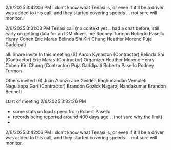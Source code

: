 2/6/2025 3:42:06 PM
I don't know what Tenasi is, or even if it'll be a driver. was added to this call, and they started covering speeds . . not sure will monitor.


2/6/2025 3:31:03 PM
Tenasi call (no context yet .. had a chat before; still early on getting data for an IDM driver.
me
Rodney Turmon
Roberto Pasello
Henry Cohen
Eric Maras
Belinda Shi
Kiri Chung
Heather Moreno
Puja Gaddipati

all:
Share invite
In this meeting (9)
Aaron Kynaston (Contractor)
Belinda Shi (Contractor)
Eric Maras (Contractor) Organizer
Heather Morenc
Henry Cohen
Kiri Chung (Contractor)
Puja Gaddipati
Roberto Pasello
Rodney Turmon

Others invited (6)
Juan Alonzo
Joe Gividen
Raghunandan Vemuleti Nagulappa Gari (Contractor)
Brandon Gozick
Nagaraj Nandakumar
Brandon Bennett

start of meeting 2/6/2025 3:32:26 PM
 - some stats on load speed from Robert Pasello
 - records being reported around 400 days ago . .(not sure why the limit)
 - 



2/6/2025 3:42:06 PM
I don't know what Tenasi is, or even if it'll be a driver. was added to this call, and they started covering speeds . . not sure will monitor.
